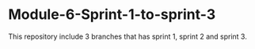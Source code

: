 # Module-6-Sprint-1-to-sprint-3
This repository include 3 branches that has sprint 1, sprint 2 and sprint 3. 
